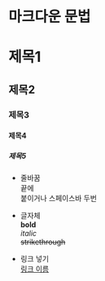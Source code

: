 # 마크다운 문법

# 제목1
## 제목2
### 제목3
#### 제목4
##### 제목5

* 줄바꿈  
끝에 <br> 붙이거나  스페이스바 두번  

* 글자체  
**bold**<br>
_italic_  
~~strikethrough~~

* 링크 넣기  
[링크 이름](www.naver.com)
